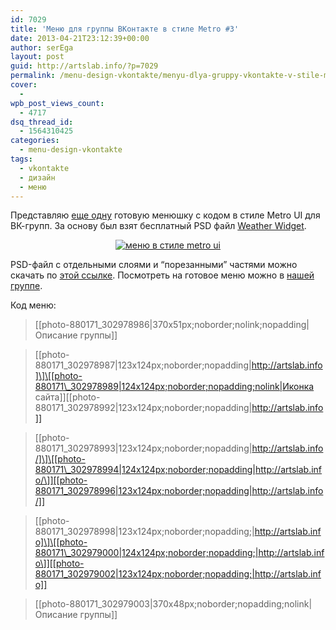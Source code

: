 ```yaml
---
id: 7029
title: 'Меню для группы ВКонтакте в стиле Metro #3'
date: 2013-04-21T23:12:39+00:00
author: serEga
layout: post
guid: http://artslab.info/?p=7029
permalink: /menu-design-vkontakte/menyu-dlya-gruppy-vkontakte-v-stile-metro-3/
cover:
  -
wpb_post_views_count:
  - 4717
dsq_thread_id:
  - 1564310425
categories:
  - menu-design-vkontakte
tags:
  - vkontakte
  - дизайн
  - меню
---
```

Представляю [еще одну](http://artslab.info/category/menu-design-vkontakte/) готовую менюшку с кодом в стиле Metro UI для ВК-групп. За основу был взят бесплатный PSD файл [Weather Widget](http://dribbble.com/shots/894214-Weather-Widget-freebie?list=users).

<center>
  <a href="http://googledrive.com/host/0B9lHVSSSdxdxd0hjdUdmRzY3Tjg/vk_menu_metro_style.jpg"><img src="http://googledrive.com/host/0B9lHVSSSdxdxd0hjdUdmRzY3Tjg/vk_menu_metro_style-236x300.jpg" alt="меню в стиле metro ui" class="aligncenter size-medium wp-image-7031" srcset="http://googledrive.com/host/0B9lHVSSSdxdxd0hjdUdmRzY3Tjg/vk_menu_metro_style-236x300.jpg 236w, http://googledrive.com/host/0B9lHVSSSdxdxd0hjdUdmRzY3Tjg/vk_menu_metro_style.jpg 370w" sizes="(max-width: 236px) 100vw, 236px" /></a>
</center>



<!--more-->

PSD-файл с отдельными слоями и &#8220;порезанными&#8221; частями можно скачать по [этой ссылке](https://www.box.com/s/uwrl1kkkgr4bd2as9vk4). Посмотреть на готовое меню можно в <a href="http://vk.com/pages?oid=-880171&#038;p=metro_menu" target="_blank">нашей группе</a>.

Код меню:

> [­[photo-880171_302978986|370x51px;noborder;nolink;nopadding|Описание группы]]

> \[­[photo-880171\_302978987|123x124px;noborder;nopadding|http://artslab.info]\]\[­[photo-880171\_302978989|124x124px;noborder;nopadding;nolink|Иконка сайта\]][­[photo-880171_302978992|123x124px;noborder;nopadding|http://artslab.info]]

> \[­[photo-880171\_302978993|123x124px;noborder;nopadding|http://artslab.info/]\]\[­[photo-880171\_302978994|124x124px;noborder;nopadding|http://artslab.info/\]][­[photo-880171_302978996|123x124px;noborder;nopadding|http://artslab.info/]]

> \[­[photo-880171\_302978998|123x124px;noborder;nopadding;|http://artslab.info]\]\[­[photo-880171\_302979000|124x124px;noborder;nopadding;|http://artslab.info\]][­[photo-880171_302979002|123x124px;noborder;nopadding;|http://artslab.info]]

> [­[photo-880171_302979003|370x48px;noborder;nopadding;nolink|Описание группы]]